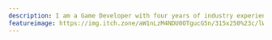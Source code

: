 ```yaml
---
description: I am a Game Developer with four years of industry experience and I provide information about my various work related and personal projects on this website. There are also links to the games and also a youtube channel which shows the making of these said games and projects.
featureimage: https://img.itch.zone/aW1nLzM4NDU0OTgucG5n/315x250%23c/lW4Iqj.png
---
```



